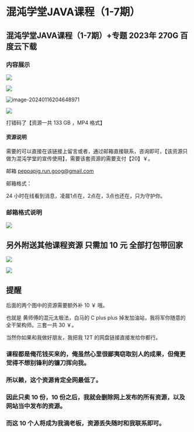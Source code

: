 # 混沌学堂JAVA课程（1-7期）

## 混沌学堂JAVA课程（1-7期）+专题 2023年 270G 百度云下载

### 内容展示

![](https://peppa-obsidian.oss-cn-beijing.aliyuncs.com/obsidian-node20240116204248.png)

![](https://peppa-obsidian.oss-cn-beijing.aliyuncs.com/obsidian-node20240116204453.png)



![image-20240116204648971](C:\Users\32094\AppData\Roaming\Typora\typora-user-images\image-20240116204648971.png)

![](https://peppa-obsidian.oss-cn-beijing.aliyuncs.com/obsidian-node20240116205056.png)



打错码了【资源一共 133 GB ，MP4 格式】

#### 资源说明

需要的可以直接在该链接上留言或者，通过邮箱直接联系，咨询即可，【该资源只做为混沌学堂的宣传使用】，需要该套资源的需要支付【20】￥。

邮箱 peppapig.run.goog@gmail.com 

邮箱格式：

24 小时在线看到消息，凌晨1点在，2点在，3点也还在，只为守护你。

### 邮箱格式说明

![](https://peppa-obsidian.oss-cn-beijing.aliyuncs.com/obsidian-node20240116203709.png)

## 另外附送其他课程资源 只需加 10 元 全部打包带回家



![](https://peppa-obsidian.oss-cn-beijing.aliyuncs.com/obsidian-node20240116204058.png)

![](https://peppa-obsidian.oss-cn-beijing.aliyuncs.com/obsidian-node20240116205530.png)

##  提醒

后面的两个图中的资源需要额外补 10 ￥ 哦。

也就是 黄师傅的混元太极法，白马的 C plus plus 掉发加油站，我将军你随意的全干架构师。三套一共 30 ￥。

当然你如果和我做好朋友，我把我 12T 的网盘链接直接发给你都行。

### 课程都是俺花钱买来的，俺虽然心里很鄙夷窃取别人的成果，但俺更觉得不想别锋利的镰刀挥向我。

### 所以赖，这个资源肯定全网最低了。

### 因此只卖 10 份，10 份之后，我就会删除网上发布的所有资源，以及网站当中发布的资源。

### 而这 10 个人将成为我滴老板，资源丢失随时和我联系即可。


